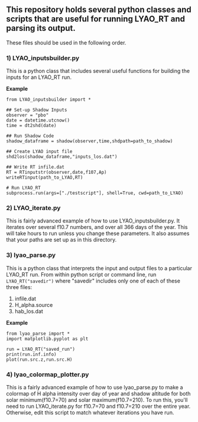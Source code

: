 ## This repository holds several python classes and scripts that are useful for running LYAO_RT and parsing its output.

These files should be used in the following order.

### 1) LYAO_inputsbuilder.py
This is a python class that includes several useful functions for building the inputs for an LYAO_RT run.

**Example**
```
from LYAO_inputsbuilder import *

## Set-up Shadow Inputs
observer = "pbo"
date = datetime.utcnow()
time = dt2shd(date)

## Run Shadow Code
shadow_dataframe = shadow(observer,time,shdpath=path_to_shadow)

## Create LYAO input file
shd2los(shadow_dataframe,"inputs_los.dat")

## Write RT infile.dat
RT = RTinputstr(observer,date,f107,Ap)
writeRTinput(path_to_LYAO,RT)

# Run LYAO_RT
subprocess.run(args=["./testscript"], shell=True, cwd=path_to_LYAO)
```

### 2) LYAO_iterate.py
This is fairly advanced example of how to use LYAO_inputsbuilder.py. It iterates over several f10.7 numbers, and over all 366 days of the year. This will take hours to run unless you change these parameters. It also assumes that your paths are set up as in this directory.

### 3) lyao_parse.py
This is a python class that interprets the input and output files to a particular LYAO_RT run. From within python script or command line, run ```LYAO_RT("savedir")``` where "savedir" includes only one of each of these three files:
1) infile.dat
2) H_alpha.source
3) hab_los.dat
 
**Example**
```
from lyao_parse import *
import matplotlib.pyplot as plt

run = LYAO_RT("saved_run")
print(run.inf.info)
plot(run.src.z,run.src.H)
```

### 4) lyao_colormap_plotter.py
This is a fairly advanced example of how to use lyao_parse.py to make a colormap of H alpha intensity over day of year and shadow altitude for both solar minimum(f10.7=70) and solar maximum(f10.7=210). To run this, you'll need to run LYAO_iterate.py for f10.7=70 and f10.7=210 over the entire year. Otherwise, edit this script to match whatever iterations you have run.
